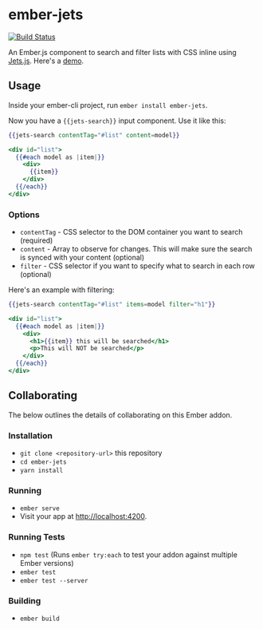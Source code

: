 # ember-jets

[![Build Status](https://travis-ci.org/oskarrough/ember-jets.svg?branch=master)](https://travis-ci.org/oskarrough/ember-jets) 

An Ember.js component to search and filter lists with CSS inline using [Jets.js](https://jets.js.org). Here's a [demo](https://ember-jets.netlify.com/).

## Usage

Inside your ember-cli project, run `ember install ember-jets`.

Now you have a `{{jets-search}}` input component. Use it like this:

```hbs
{{jets-search contentTag="#list" content=model}}

<div id="list">
  {{#each model as |item|}}
    <div>
      {{item}}
    </div>
  {{/each}}
</div>
```

### Options

- `contentTag` - CSS selector to the DOM container you want to search (required)
- `content` - Array to observe for changes. This will make sure the search is synced with your content (optional)
- `filter` - CSS selector if you want to specify what to search in each row (optional)

Here's an example with filtering:

```hbs
{{jets-search contentTag="#list" items=model filter="h1"}}

<div id="list">
  {{#each model as |item|}}
    <div>
      <h1>{{item}} this will be searched</h1>
      <p>This will NOT be searched</p>
    </div>
  {{/each}}
</div>
```

## Collaborating

The below outlines the details of collaborating on this Ember addon.

### Installation

* `git clone <repository-url>` this repository
* `cd ember-jets`
* `yarn install`

### Running

* `ember serve`
* Visit your app at [http://localhost:4200](http://localhost:4200).

### Running Tests

* `npm test` (Runs `ember try:each` to test your addon against multiple Ember versions)
* `ember test`
* `ember test --server`

### Building

* `ember build`
